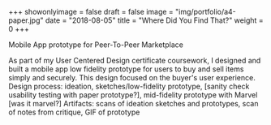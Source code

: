 +++
showonlyimage = false
draft = false
image = "img/portfolio/a4-paper.jpg"
date = "2018-08-05"
title = "Where Did You Find That?"
weight = 0
+++

Mobile App prototype for Peer-To-Peer Marketplace

<!--more-->
As part of my User Centered Design certificate coursework, I designed and built a mobile app low fidelity prototype for users to buy and sell items simply and securely. This design focused on the buyer's user experience.
    Design process: ideation, sketches/low-fidelity prototype, [sanity check usability testing with paper prototype?], mid-fidelity prototype with Marvel [was it marvel?]
    Artifacts: scans of ideation sketches and prototypes, scan of notes from critique, GIF of prototype
